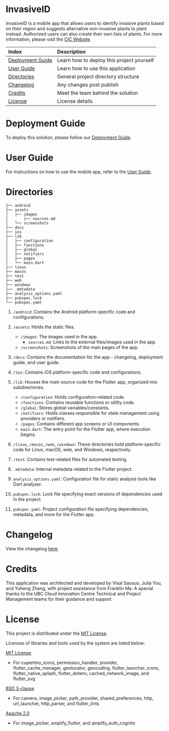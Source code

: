 # InvasiveID

InvasiveID is a mobile app that allows users to identify invasive plants based on their region and suggests alternative non-invasive plants to plant instead. Authorized users can also create their own lists of plants. For more information, please visit the [CIC Website](https://cic.ubc.ca/).

|Index| Description|
|:----------------|:-----------|
| [Deployment Guide](#deployment-guide)         |    Learn how to deploy this project yourself |
| [User Guide](#user-guide)         |    Learn how to use this application |
| [Directories](#directories)                             | General project directory structure
| [Changelog](#changelog)         |    Any changes post publish |
| [Credits](#credits)         |    Meet the team behind the solution |
| [License](#license)      |     License details     |


# Deployment Guide

To deploy this solution, please follow our [Deployment Guide](docs/DeploymentGuide.md).

# User Guide

For instructions on how to use the mobile app, refer to the [User Guide](docs/UserGuide.md).

# Directories

```
├── android
├── assets
│   ├── images
│       ├── sources.md
│   └── screenshots
├── docs
├── ios
├── lib
│   ├── configuration
│   ├── functions
│   ├── global
│   ├── notifiers
│   ├── pages
│   └── main.dart
├── linux
├── macos
├── test
├── web
├── windows
├── .metadata
├── analysis_options.yaml
├── pubspec.lock
└── pubspec.yaml
```
1. `/android`: Contains the Android platform-specific code and configurations.
2. `/assets`: Holds the static files.
   - `/images`: The images used in the app.
     - `sources.md`: Links to the external files/images used in the app.
   - `/screenshots`: Screenshots of the main pages of the app.
   
3. `/docs`: Contains the documentation for the app - changelog, deployment guide, and user guide.
4. `/ios`: Contains iOS platform-specific code and configurations.
5. `/lib`: Houses the main source code for the Flutter app, organized into subdirectories.
    - `/configuration`: Holds configuration-related code.
    - `/functions`: Contains reusable functions or utility code.
     - `/global`: Stores global variables/constants.
     - `/notifiers`: Holds classes responsible for state management using providers or notifiers.
     - `/pages`: Contains different app screens or UI components.
     - `main.dart`: The entry point for the Flutter app, where execution begins.
6. `/linux`, `/macos`, `/web`, `/windows`: These directories hold platform-specific code for Linux, macOS, web, and Windows, respectively.
7. `/test`: Contains test-related files for automated testing.
8. `.metadata`: Internal metadata related to the Flutter project.
9.  `analysis_options.yaml`: Configuration file for static analysis tools like Dart analyzer.
10. `pubspec.lock`: Lock file specifying exact versions of dependencies used in the project.
11. `pubspec.yaml`: Project configuration file specifying dependencies, metadata, and more for the Flutter app.

# Changelog

View the changelog [here](/docs/Changelog.md).

# Credits

This application was architected and developed by Visal Saosuo, Julia You, and Yuheng Zhang, with project assistance from Franklin Ma. A special thanks to the UBC Cloud Innovation Centre Technical and Project Management teams for their guidance and support.

# License

This project is distributed under the [MIT License](./LICENSE).

Licenses of libraries and tools used by the system are listed below:

[MIT License](https://opensource.org/license/mit/)

- For cupertino_icons, permission_handler, provider, flutter_cache_manager, geolocator, geocoding, flutter_launcher_icons, flutter_native_splash, flutter_dotenv, cached_network_image, and flutter_svg

[BSD 3-clause](https://opensource.org/license/bsd-3-clause/)

- For camera, image_picker, path_provider, shared_preferences, http, url_launcher, http_parser,  and flutter_lints

[Apache 2.0](https://www.apache.org/licenses/LICENSE-2.0)

- For image_picker, amplify_flutter, and amplify_auth_cognito